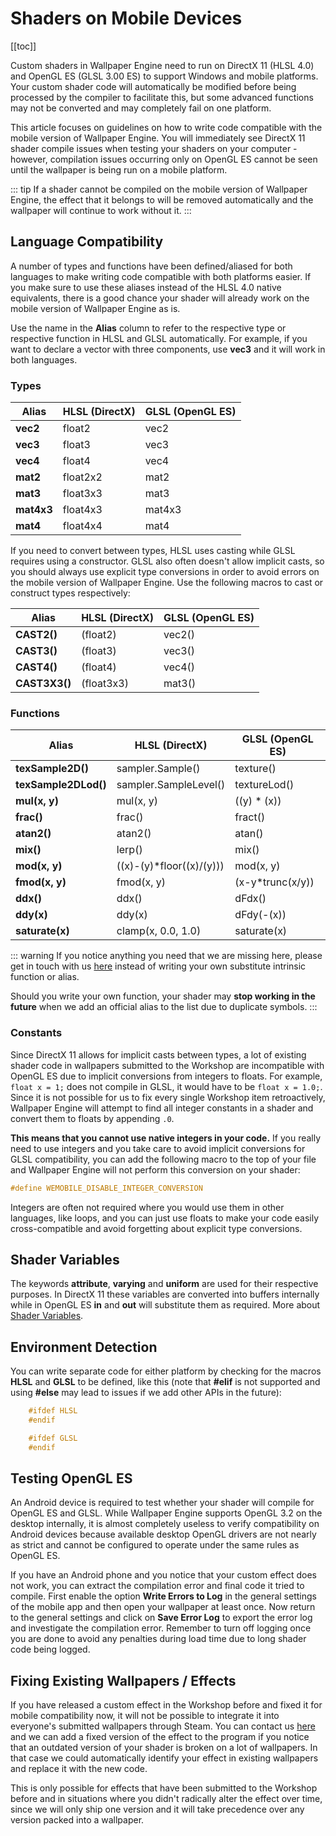 # Shaders on Mobile Devices

[[toc]]

Custom shaders in Wallpaper Engine need to run on DirectX 11 (HLSL 4.0) and OpenGL ES (GLSL 3.00 ES) to support Windows and mobile platforms. Your custom shader code will automatically be modified before being processed by the compiler to facilitate this, but some advanced functions may not be converted and may completely fail on one platform.

This article focuses on guidelines on how to write code compatible with the mobile version of Wallpaper Engine. You will immediately see DirectX 11 shader compile issues when testing your shaders on your computer - however, compilation issues occurring only on OpenGL ES cannot be seen until the wallpaper is being run on a mobile platform.

::: tip
If a shader cannot be compiled on the mobile version of Wallpaper Engine, the effect that it belongs to will be removed automatically and the wallpaper will continue to work without it.
:::

## Language Compatibility

A number of types and functions have been defined/aliased for both languages to make writing code compatible with both platforms easier. If you make sure to use these aliases instead of the HLSL 4.0 native equivalents, there is a good chance your shader will already work on the mobile version of Wallpaper Engine as is.

Use the name in the **Alias** column to refer to the respective type or respective function in HLSL and GLSL automatically. For example, if you want to declare a vector with three components, use **vec3** and it will work in both languages.

### Types

|Alias|HLSL (DirectX)|GLSL (OpenGL ES) |
|-|-|-|
|**vec2**|float2|vec2|
|**vec3**|float3|vec3|
|**vec4**|float4|vec4|
|**mat2**|float2x2|mat2|
|**mat3**|float3x3|mat3|
|**mat4x3**|float4x3|mat4x3|
|**mat4**|float4x4|mat4|

If you need to convert between types, HLSL uses casting while GLSL requires using a constructor. GLSL also often doesn't allow implicit casts, so you should always use explicit type conversions in order to avoid errors on the mobile version of Wallpaper Engine. Use the following macros to cast or construct types respectively:

|Alias|HLSL (DirectX)|GLSL (OpenGL ES) |
|-|-|-|
|**CAST2()**|(float2)|vec2()|
|**CAST3()**|(float3)|vec3()|
|**CAST4()**|(float4)|vec4()|
|**CAST3X3()**|(float3x3)|mat3()|

### Functions

|Alias|HLSL (DirectX)|GLSL (OpenGL ES) |
|-|-|-|
|**texSample2D()**|sampler.Sample()|texture()|
|**texSample2DLod()**|sampler.SampleLevel()|textureLod()|
|**mul(x, y)**|mul(x, y)|((y) * (x))|
|**frac()**|frac()|fract()|
|**atan2()**|atan2()|atan()|
|**mix()**|lerp()|mix()|
|**mod(x, y)**|((x)-(y)*floor((x)/(y)))|mod(x, y)|
|**fmod(x, y)**|fmod(x, y)|(x-y*trunc(x/y))|
|**ddx()**|ddx()|dFdx()|
|**ddy(x)**|ddy(x)|dFdy(-(x))|
|**saturate(x)**|clamp(x, 0.0, 1.0)|saturate(x)|

::: warning
If you notice anything you need that we are missing here, please get in touch with us [here](https://help.wallpaperengine.io/debug/contact.html) instead of writing your own substitute intrinsic function or alias.

Should you write your own function, your shader may **stop working in the future** when we add an official alias to the list due to duplicate symbols.
:::

### Constants

Since DirectX 11 allows for implicit casts between types, a lot of existing shader code in wallpapers submitted to the Workshop are incompatible with OpenGL ES due to implicit conversions from integers to floats. For example, `float x = 1;` does not compile in GLSL, it would have to be `float x = 1.0;`. Since it is not possible for us to fix every single Workshop item retroactively, Wallpaper Engine will attempt to find all integer constants in a shader and convert them to floats by appending `.0`.

**This means that you cannot use native integers in your code.** If you really need to use integers and you take care to avoid implicit conversions for GLSL compatibility, you can add the following macro to the top of your file and Wallpaper Engine will not perform this conversion on your shader:

```glsl
#define WEMOBILE_DISABLE_INTEGER_CONVERSION
```

Integers are often not required where you would use them in other languages, like loops, and you can just use floats to make your code easily cross-compatible and avoid forgetting about explicit type conversions.

## Shader Variables

The keywords **attribute**, **varying** and **uniform** are used for their respective purposes. In DirectX 11 these variables are converted into buffers internally while in OpenGL ES **in** and **out** will substitute them as required. More about [Shader Variables](/en/scene/shader/variables.html).

## Environment Detection

You can write separate code for either platform by checking for the macros **HLSL** and **GLSL** to be defined, like this (note that **#elif** is not supported and using **#else** may lead to issues if we add other APIs in the future):

```glsl
	#ifdef HLSL
	#endif

	#ifdef GLSL
	#endif
```

## Testing OpenGL ES

An Android device is required to test whether your shader will compile for OpenGL ES and GLSL. While Wallpaper Engine supports OpenGL 3.2 on the desktop internally, it is almost completely useless to verify compatibility on Android devices because available desktop OpenGL drivers are not nearly as strict and cannot be configured to operate under the same rules as OpenGL ES.

If you have an Android phone and you notice that your custom effect does not work, you can extract the compilation error and final code it tried to compile. First enable the option **Write Errors to Log** in the general settings of the mobile app and then open your wallpaper at least once. Now return to the general settings and click on **Save Error Log** to export the error log and investigate the compilation error. Remember to turn off logging once you are done to avoid any penalties during load time due to long shader code being logged.

## Fixing Existing Wallpapers / Effects

If you have released a custom effect in the Workshop before and fixed it for mobile compatibility now, it will not be possible to integrate it into everyone's submitted wallpapers through Steam. You can contact us [here](https://help.wallpaperengine.io/debug/contact.html) and we can add a fixed version of the effect to the program if you notice that an outdated version of your shader is broken on a lot of wallpapers. In that case we could automatically identify your effect in existing wallpapers and replace it with the new code.

This is only possible for effects that have been submitted to the Workshop before and in situations where you didn't radically alter the effect over time, since we will only ship one version and it will take precedence over any version packed into a wallpaper.
